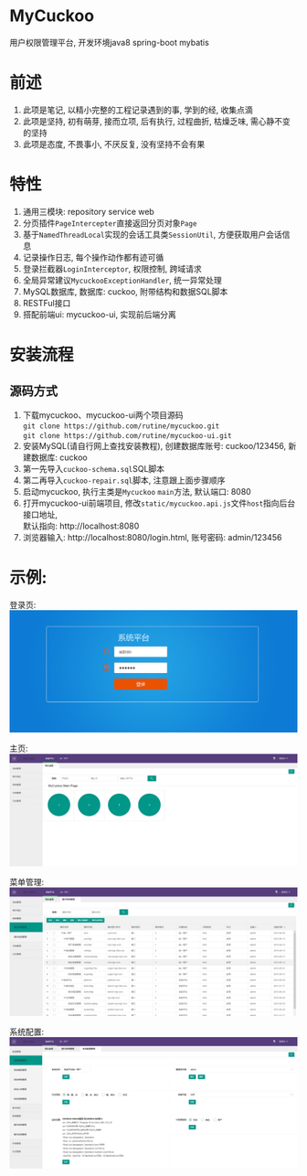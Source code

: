 MyCuckoo
========

用户权限管理平台, 开发环境java8 spring-boot mybatis

# 前述
1. 此项是笔记, 以精小完整的工程记录遇到的事, 学到的经, 收集点滴
2. 此项是坚持, 初有萌芽, 接而立项, 后有执行, 过程曲折, 枯燥乏味, 需心静不变的坚持
3. 此项是态度, 不畏事小, 不厌反复, 没有坚持不会有果

# 特性
1. 通用三模块: repository service web
2. 分页插件`PageIntercepter`直接返回分页对象`Page`
3. 基于`NamedThreadLocal`实现的会话工具类`SessionUtil`, 方便获取用户会话信息
4. 记录操作日志, 每个操作动作都有迹可循
5. 登录拦截器`LoginInterceptor`, 权限控制, 跨域请求
6. 全局异常建议`MycuckooExceptionHandler`, 统一异常处理
7. MySQL数据库, 数据库: cuckoo, 附带结构和数据SQL脚本
8. RESTFul接口
9. 搭配前端ui: mycuckoo-ui, 实现前后端分离

# 安装流程
## 源码方式
1. 下载mycuckoo、mycuckoo-ui两个项目源码  
   `git clone https://github.com/rutine/mycuckoo.git`  
   `git clone https://github.com/rutine/mycuckoo-ui.git`
2. 安装MySQL(请自行网上查找安装教程), 创建数据库账号: cuckoo/123456, 新建数据库: cuckoo
3. 第一先导入`cuckoo-schema.sql`SQL脚本
4. 第二再导入`cuckoo-repair.sql`脚本, 注意跟上面步骤顺序
5. 启动mycuckoo, 执行主类是`Mycuckoo` `main`方法, 默认端口: 8080
6. 打开mycuckoo-ui前端项目, 修改`static/mycuckoo.api.js`文件`host`指向后台接口地址,  
   默认指向: http://localhost:8080
7. 浏览器输入: http://localhost:8080/login.html, 账号密码: admin/123456


# 示例:

登录页:
![登录页](demo/login.png)

主页:
![主页](demo/index.png)

菜单管理:
![菜单管理](demo/menuMgr.png)

系统配置:
![系统配置](demo/systemConfig.png)